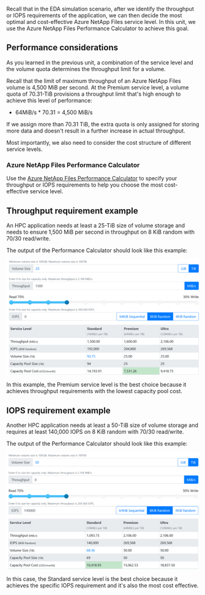 Recall that in the EDA simulation scenario, after we identify the throughput or IOPS requirements of the application, we can then decide the most optimal and cost-effective Azure NetApp Files service level. In this unit, we use the Azure NetApp Files Performance Calculator to achieve this goal.

## Performance considerations

As you learned in the previous unit, a combination of the service level and the volume quota determines the throughput limit for a volume.

Recall that the limit of maximum throughput of an Azure NetApp Files volume is 4,500 MiB per second. At the Premium service level, a volume quota of 70.31-TiB provisions a throughput limit that's high enough to achieve this level of performance:

- 64MiB/s * 70.31 = 4,500 MiB/s

If we assign more than 70.31 TiB, the extra quota is only assigned for storing more data and doesn't result in a further increase in actual throughput.

Most importantly, we also need to consider the cost structure of different service levels.

### Azure NetApp Files Performance Calculator

Use the [Azure NetApp Files Performance Calculator](https://cloud.netapp.com/azure-netapp-files/tco?hs_preview=tIKQbfoF-41214739590) to specify your throughput or IOPS requirements to help you choose the most cost-effective service level.

## Throughput requirement example

An HPC application needs at least a 25-TiB size of volume storage and needs to ensure 1,500 MiB per second in throughput on 8 KiB random with 70/30 read/write.

The output of the Performance Calculator should look like this example:

![Screenshot of the Azure NetApp Files Performance Calculator when specifying 1,500 MiB/s throughput requirement as requirement.](../media/throughput-requirement.png)

In this example, the Premium service level is the best choice because it achieves throughput requirements with the lowest capacity pool cost.

## IOPS requirement example

Another HPC application needs at least a 50-TiB size of volume storage and requires at least 140,000 IOPS on 8 KiB random with 70/30 read/write.

The output of the Performance Calculator should look like this example:

![Screenshot of the Azure NetApp Files Performance Calculator when specifying 140,000 IOPS requirement as requirement.](../media/iops-requirement.png)

In this case, the Standard service level is the best choice because it achieves the specific IOPS requirement and it's also the most cost effective.
